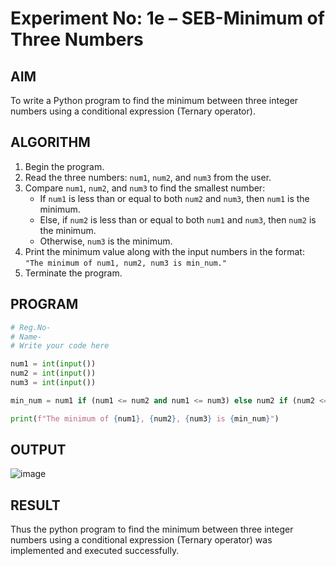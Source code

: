 # Experiment No: 1e – SEB-Minimum of Three Numbers

## AIM  
To write a Python program to find the minimum between three integer numbers using a conditional expression (Ternary operator).

## ALGORITHM  
1. Begin the program.  
2. Read the three numbers: `num1`, `num2`, and `num3` from the user.  
3. Compare `num1`, `num2`, and `num3` to find the smallest number:  
   - If `num1` is less than or equal to both `num2` and `num3`, then `num1` is the minimum.  
   - Else, if `num2` is less than or equal to both `num1` and `num3`, then `num2` is the minimum.  
   - Otherwise, `num3` is the minimum.  
4. Print the minimum value along with the input numbers in the format:  
   `"The minimum of num1, num2, num3 is min_num."`  
5. Terminate the program.

## PROGRAM
```python
# Reg.No-
# Name-
# Write your code here

num1 = int(input())
num2 = int(input())
num3 = int(input())

min_num = num1 if (num1 <= num2 and num1 <= num3) else num2 if (num2 <= num1 and num2 <= num3) else num3

print(f"The minimum of {num1}, {num2}, {num3} is {min_num}")
```

## OUTPUT
![image](https://github.com/user-attachments/assets/7e294475-1300-4fc6-a71f-e81890222f31)

## RESULT
Thus the python program to find the minimum between three integer numbers using a conditional expression (Ternary operator) was implemented and executed successfully.
